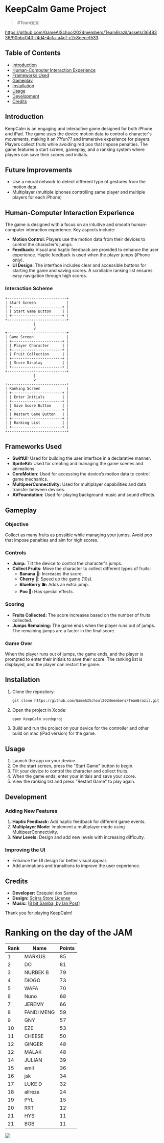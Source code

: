 # KeepCalm Game Project 

> #Team🇧🇷



https://github.com/GameAISchool2024members/TeamBrazil/assets/3648336/90bbc040-f4d4-4cfa-a4cf-c2c8eecef533



## Table of Contents
- [Introduction](#introduction)
- [Human-Computer Interaction Experience](#human-computer-interaction-experience)
- [Frameworks Used](#frameworks-used)
- [Gameplay](#gameplay)
- [Installation](#installation)
- [Usage](#usage)
- [Development](#development)
- [Credits](#credits)

## Introduction
KeepCalm is an engaging and interactive game designed for both iPhone and iPad. The game uses the device motion data to control a character's movements, making it an ??fun?? and immersive experience for players. Players collect fruits while avoiding red poo that impose penalties. The game features a start screen, gameplay, and a ranking system where players can save their scores and initials.

## Future Improvements

- Use a neural network to detect different type of gestures from the motion data.
- Multiplayer (multiple iphones controlling same player and multiple players for each iPhone) 

## Human-Computer Interaction Experience
The game is designed with a focus on an intuitive and smooth human-computer interaction experience. Key aspects include:
- **Motion Control:** Players use the motion data from their devices to control the character's jumps.
- **Feedback:** Visual and haptic feedback are provided to enhance the user experience. Haptic feedback is used when the player jumps (iPhone only).
- **UI Design:** The interface includes clear and accessible buttons for starting the game and saving scores. A scrollable ranking list ensures easy navigation through high scores.

### Interaction Scheme
```
+---------------------------+
| Start Screen              |
| +-----------------------+ |
| | Start Game Button     | |
| +-----------------------+ |
+---------------------------+
             |
             v
+---------------------------+
| Game Screen               |
| +-----------------------+ |
| | Player Character      | |
| +-----------------------+ |
| | Fruit Collection      | |
| +-----------------------+ |
| | Score Display         | |
| +-----------------------+ |
+---------------------------+
             |
             v
+---------------------------+
| Ranking Screen            |
| +-----------------------+ |
| | Enter Initials        | |
| +-----------------------+ |
| | Save Score Button     | |
| +-----------------------+ |
| | Restart Game Button   | |
| +-----------------------+ |
| | Ranking List          | |
| +-----------------------+ |
+---------------------------+
```

## Frameworks Used
- **SwiftUI:** Used for building the user interface in a declarative manner.
- **SpriteKit:** Used for creating and managing the game scenes and animations.
- **CoreMotion:** Used for accessing the device’s motion data to control game mechanics.
- **MultipeerConnectivity:** Used for multiplayer capabilities and data transfer between devices.
- **AVFoundation:** Used for playing background music and sound effects.

## Gameplay
### Objective
Collect as many fruits as possible while managing your jumps. Avoid poo that impose penalties and aim for high scores.

### Controls
- **Jump:** Tilt the device to control the character's jumps.
- **Collect Fruits:** Move the character to collect different types of fruits:
  - **Banana 🍌:** Increases the score.
  - **Cherry 🍒:** Speed up the game (10s).
  - **BlueBerry 🫐:** Adds an extra jump.
  - **Poo 💩:** Has special effects.

### Scoring
- **Fruits Collected:** The score increases based on the number of fruits collected.
- **Jumps Remaining:** The game ends when the player runs out of jumps. The remaining jumps are a factor in the final score.

### Game Over
When the player runs out of jumps, the game ends, and the player is prompted to enter their initials to save their score. The ranking list is displayed, and the player can restart the game.

## Installation
1. Clone the repository:
   ```sh
   git clone https://github.com/GameAISchool2024members/TeamBrazil.git
   ```
2. Open the project in Xcode:
   ```sh
   open KeepCalm.xcodeproj
   ```
3. Build and run the project on your device for the controller and other build on mac (iPad version) for the game.

## Usage
1. Launch the app on your device.
2. On the start screen, press the "Start Game" button to begin.
3. Tilt your device to control the character and collect fruits.
4. When the game ends, enter your initials and save your score.
5. View the ranking list and press "Restart Game" to play again.

## Development
### Adding New Features
1. **Haptic Feedback:** Add haptic feedback for different game events.
2. **Multiplayer Mode:** Implement a multiplayer mode using MultipeerConnectivity.
3. **New Levels:** Design and add new levels with increasing difficulty.

### Improving the UI
- Enhance the UI design for better visual appeal.
- Add animations and transitions to improve the user experience.

## Credits
- **Developer:** Ezequiel dos Santos
- **Design:** [Scirra Store License]()
- **Music:** [[8 bit Samba, by Ian Post](https://artlist.io/royalty-free-music/song/8-bit-samba/5003)]

Thank you for playing KeepCalm!

# Ranking on the day of the JAM

| Rank | Name        | Points |
|------|-------------|--------|
| 1    | MARKUS      | 85     |
| 2    | DO          | 81     |
| 3    | NURBEK B    | 79     |
| 4    | DIOGO       | 73     |
| 5    | WAFA        | 70     |
| 6    | Nuno        | 68     |
| 7    | JEREMY      | 66     |
| 8    | FANDI MENG  | 59     |
| 9    | GNY         | 57     |
| 10   | EZE         | 53     |
| 11   | CHEESE      | 50     |
| 12   | GINGER      | 48     |
| 12   | MALAK       | 48     |
| 14   | JULIAN      | 39     |
| 15   | emil        | 36     |
| 16   | jsk         | 34     |
| 17   | LUKE D      | 32     |
| 18   | alireza     | 24     |
| 19   | PYL         | 15     |
| 20   | RRT         | 12     |
| 21   | HYS         | 11     |
| 21   | BGB         | 11     |


![](https://github.com/GameAISchool2024members/TeamBrazil/blob/main/KeepCalm/Assets.xcassets/hue.imageset/hue.png?raw=true![image](https://github.com/GameAISchool2024members/TeamBrazil/assets/3648336/3ed8106c-0370-400f-a3cf-d0f3830568b7)
)
